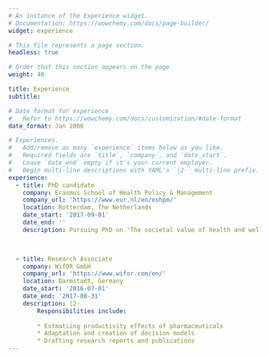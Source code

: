 ```yaml
---
# An instance of the Experience widget.
# Documentation: https://wowchemy.com/docs/page-builder/
widget: experience

# This file represents a page section.
headless: true

# Order that this section appears on the page.
weight: 40

title: Experience
subtitle:

# Date format for experience
#   Refer to https://wowchemy.com/docs/customization/#date-format
date_format: Jan 2006

# Experiences.
#   Add/remove as many `experience` items below as you like.
#   Required fields are `title`, `company`, and `date_start`.
#   Leave `date_end` empty if it's your current employer.
#   Begin multi-line descriptions with YAML's `|2-` multi-line prefix.
experience:
  - title: PhD candidate
    company: Erasmus School of Health Policy & Management
    company_url: 'https://www.eur.nl/en/eshpm/'
    location: Rotterdam, The Netherlands
    date_start: '2017-09-01'
    date_end: ''
    description: Pursuing PhD on 'The societal value of health and well-being gain', supervised by Job van Exel and Werner Brouwer.


        
  - title: Research Associate
    company: WifOR GmbH
    company_url: 'https://www.wifor.com/en/'
    location: Darmstadt, Germany
    date_start: '2016-07-01'
    date_end: '2017-08-31'
    description: |2-
        Responsibilities include:
        
        * Estmatiing productivity effects of pharmaceuticals
        * Adaptation and creation of decision models
        * Drafting research reports and publications
---
```

